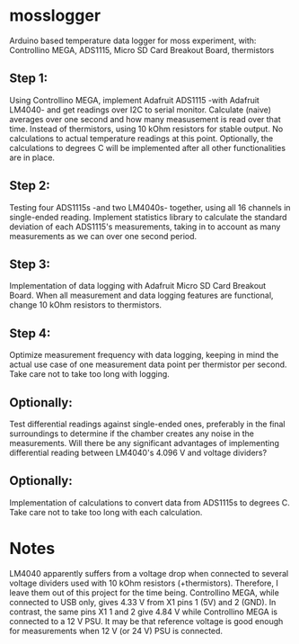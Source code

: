 # mosslogger
Arduino based temperature data logger for moss experiment, with: Controllino MEGA, ADS1115, Micro SD Card Breakout Board, thermistors

## Step 1: 
Using Controllino MEGA, implement Adafruit ADS1115 -with Adafruit LM4040- and get readings over I2C to serial monitor. Calculate (naive) averages over one second and how many measusement is read over that time. Instead of thermistors, using 10 kOhm resistors for stable output. No calculations to actual temperature readings at this point. Optionally, the calculations to degrees C will be implemented after all other functionalities are in place.

## Step 2: 
Testing four ADS1115s -and two LM4040s- together, using all 16 channels in single-ended reading. Implement statistics library to calculate the standard deviation of each ADS1115's measurements, taking in to account as many measurements as we can over one second period.

## Step 3: 
Implementation of data logging with Adafruit Micro SD Card Breakout Board. When all measurement and data logging features are functional, change 10 kOhm resistors to thermistors.

## Step 4: 
Optimize measurement frequency with data logging, keeping in mind the actual use case of one measurement data point per thermistor per second. Take care not to take too long with logging.

## Optionally: 
Test differential readings against single-ended ones, preferably in the final surroundings to determine if the chamber creates any noise in the measurements. Will there be any significant advantages of implementing differential reading between LM4040's 4.096 V and voltage dividers?

## Optionally: 
Implementation of calculations to convert data from ADS1115s to degrees C. Take care not to take too long with each calculation.

# Notes
LM4040 apparently suffers from a voltage drop when connected to several voltage dividers used with 10 kOhm resistors (+thermistors). Therefore, I leave them out of this project for the time being.
Controllino MEGA, while connected to USB only, gives 4.33 V from X1 pins 1 (5V) and 2 (GND).
In contrast, the same pins X1 1 and 2 give 4.84 V while Controllino MEGA is connected to a 12 V PSU.
It may be that reference voltage is good enough for measurements when 12 V (or 24 V) PSU is connected.

